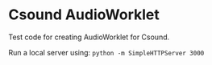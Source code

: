 # Csound AudioWorklet

Test code for creating AudioWorklet for Csound.  

Run a local server using: ```python -m SimpleHTTPServer 3000```


